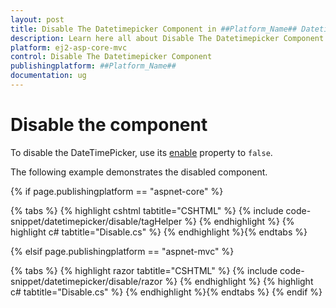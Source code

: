 ```yaml
---
layout: post
title: Disable The Datetimepicker Component in ##Platform_Name## Datetimepicker Component
description: Learn here all about Disable The Datetimepicker Component in Syncfusion ##Platform_Name## Datetimepicker component and more.
platform: ej2-asp-core-mvc
control: Disable The Datetimepicker Component
publishingplatform: ##Platform_Name##
documentation: ug
---
```



# Disable the component

To disable the DateTimePicker, use its
[enable](https://help.syncfusion.com/cr/aspnetcore-js2/Syncfusion.EJ2.Calendars.DateTimePicker.html#Syncfusion_EJ2_Calendars_DateTimePicker_Enabled)
property to `false`.

The following example demonstrates the disabled component.

{% if page.publishingplatform == "aspnet-core" %}

{% tabs %}
{% highlight cshtml tabtitle="CSHTML" %}
{% include code-snippet/datetimepicker/disable/tagHelper %}
{% endhighlight %}
{% highlight c# tabtitle="Disable.cs" %}
{% endhighlight %}{% endtabs %}

{% elsif page.publishingplatform == "aspnet-mvc" %}

{% tabs %}
{% highlight razor tabtitle="CSHTML" %}
{% include code-snippet/datetimepicker/disable/razor %}
{% endhighlight %}
{% highlight c# tabtitle="Disable.cs" %}
{% endhighlight %}{% endtabs %}
{% endif %}

